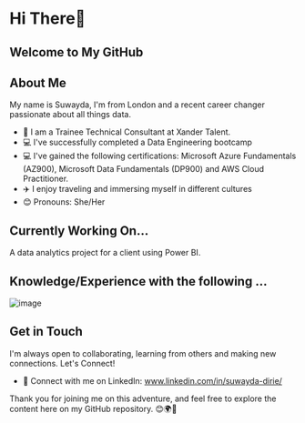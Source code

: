 # Hi There👋

## Welcome to My GitHub 

## About Me
My name is Suwayda, I'm from London and a recent career changer passionate about all things data. 

- 🚀 I am a Trainee Technical Consultant at Xander Talent.
- 💻 I've successfully completed a Data Engineering bootcamp
- 💻 I've gained the following certifications: Microsoft Azure Fundamentals (AZ900), Microsoft Data Fundamentals (DP900) and AWS Cloud Practitioner.
- ✈️ I enjoy traveling and immersing myself in different cultures
- 😊 Pronouns: She/Her

## Currently Working On... 
A data analytics project for a client using Power BI. 


## Knowledge/Experience with the following ... 

![image](https://github.com/sdirie93/sdirie93/assets/135326872/7cc3cac3-f8e8-4b30-a549-de898ed35fd5)

</ul>

## Get in Touch
I'm always open to collaborating, learning from others and making new connections. Let's Connect!
- 💼 Connect with me on LinkedIn: www.linkedin.com/in/suwayda-dirie/


Thank you for joining me on this adventure, and feel free to explore the content here on my GitHub repository. 😊🌍🌟
